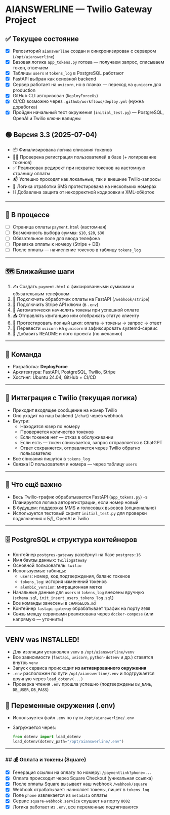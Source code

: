 # AIANSWERLINE — Twilio Gateway Project

## ✅ Текущее состояние

- [x] Репозиторий `aianswerline` создан и синхронизирован с сервером (`/opt/aianswerline`)
- [x] Базовая логика `app_tokens.py` готова — получаем запрос, списываем токен, отвечаем
- [x] Таблицы `users` и `tokens_log` в PostgreSQL работают
- [x] FastAPI выбран как основной backend
- [x] Сервер работает на `uvicorn`, но в планах — переход на `gunicorn` для production
- [x] GitHub CLI авторизован (`DeployForceUs`)
- [x] CI/CD возможно через `.github/workflows/deploy.yml` (нужна доработка)
- [x] Пройден начальный тест окружения (`initial_test.py`) — PostgreSQL, OpenAI и Twilio ключи валидны

## 🟢 Версия 3.3 (2025-07-04)

- 📦 Финализирована логика списания токенов
- 🧑‍💻 Проверена регистрация пользователей в базе (+ логирование токенов)
- ✅ Реализован редирект при нехватке токенов на кастомную страницу оплаты
- 📬 Успешно проходят как локальные, так и внешние Twilio-запросы
- 🧪 Логика отработки SMS протестирована на нескольких номерах
- ⛓️ Добавлена защита от некорректной кодировки и XML-обёрток
---

## 🔧 В процессе

- [ ] Страница оплаты `payment.html` (кастомная)
- [ ] Возможность выбора суммы: `$10`, `$20`, `$30`
- [ ] Обязательное поле для ввода телефона
- [ ] Привязка оплаты к номеру (Stripe + DB)
- [ ] После оплаты — начисление токенов в таблицу `tokens_log`

---

## 🗺️ Ближайшие шаги

1. ✍️ Создать `payment.html` с фиксированными суммами и обязательным телефоном
2. 🔄 Подключить обработчик оплаты на FastAPI (`/webhook/stripe`)
3. 🔐 Подключить Stripe API ключи (в `.env`)
4. 🧾 Автоматически начислять токены при успешной оплате
5. 📤 Отправлять квитанцию или отображать статус клиенту
6. 🧪 Протестировать полный цикл: оплата → токены → запрос → ответ
7. 🚀 Перевести `uvicorn` на `gunicorn` и зафиксировать systemd-сервис
8. 🧠 Добавить README и лого проекта (по желанию)

---

## 👥 Команда

- Разработка: **DeployForce**
- Архитектура: FastAPI, PostgreSQL, Twilio, Stripe
- Хостинг: Ubuntu 24.04, GitHub + CI/CD
---

## 📲 Интеграция с Twilio (текущая логика)

- Приходит входящее сообщение на номер Twilio
- Оно уходит на наш backend (`/chat`) через webhook
- Внутри:
  - Находится юзер по номеру
  - Проверяется количество токенов
  - Если токенов нет — отказ в обслуживании
  - Если есть — токен списывается, запрос отправляется в ChatGPT
  - Ответ сохраняется, отправляется через Twilio обратно пользователю
- Все списания пишутся в `tokens_log`
- Связка ID пользователя и номера — через таблицу `users`

---

## 🤖 Что ещё важно

- Весь Twilio-трафик обрабатывается FastAPI (`app_tokens.py`)
-s Планируется логика авторегистрации, если номер новый
- В будущем: поддержка MMS и голосовых вызовов (опционально)
- Используется тестовый скрипт `initial_test.py` для проверки подключения к БД, OpenAI и Twilio

---

## 🗄️ PostgreSQL и структура контейнеров

- Контейнер `postgres-gateway` развёрнут на базе `postgres:16`
- Имя баwзы данных: `twiliogateway`
- Основной пользователь: `twilio`
- Используемые таблицы:
  - `users`: номер, код подтверждения, баланс токенов
  - `tokens_log`: история изменений токенов
  - `alembic_version`: миграционная метка
- Начальные данные для `users` и `tokens_log` внесены вручную (`schema.sql`, `init_insert_users_tokens_log.sql`)
- Все команды занесены в `CHANGELOG.md`
- Контейнер `fastapi-gateway` обрабатывает трафик на порту `8000`
- Связь между сервисами реализована через `docker-compose` (или напрямую — уточнить)

---

## VENV was INSTALLED!
  
- Для изоляции установлен `venv` в `/opt/aianswerline/venv`
- Все зависимости (`fastapi`, `uvicorn`, `python-dotenv` и др.) ставятся внутрь `venv`
- Запуск сервиса происходит **из активированного окружения**
- `.env` расположен по пути `/opt/aianswerline/.env` и подгружается вручную через `load_dotenv(...)`
- Проверка чтения `.env` прошла успешно (подтверждены `DB_NAME`, `DB_USER`, `DB_PASS`)


## 🔐 Переменные окружения (.env)

- Используется файл `.env` по пути `/opt/aianswerline/.env`
- Загружается через:

  ```python
  from dotenv import load_dotenv
  load_dotenv(dotenv_path="/opt/aianswerline/.env")


---
### ## 💰 Оплата и токены (Square)

- [x] Генерация ссылки на оплату по номеру: `/paymentlink?phone=...`
- [x] Оплата происходит через Square Checkout (уникальная ссылка)
- [x] После оплаты Square вызывает наш webhook `/webhook/square`
- [x] Webhook отрабатывает: начисляет токены, пишет в `tokens_log`
- [x] Поле `phone` извлекается из `metadata` оплаты
- [x] Сервис `square-webhook.service` слушает на порту `8002`
- [x] Логика работает из `.env`, все переменные подтягиваются
